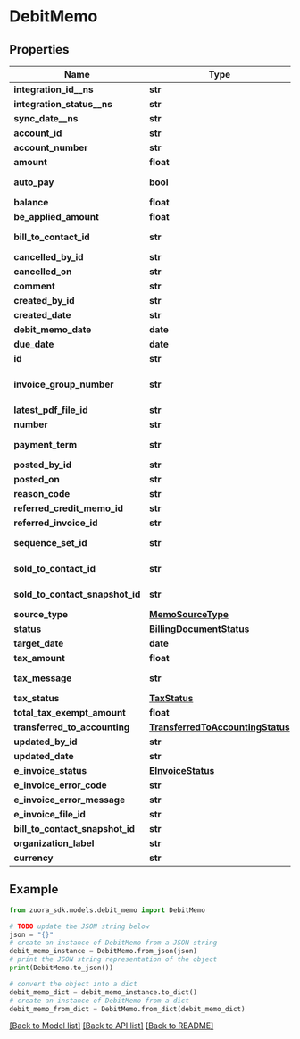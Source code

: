 # DebitMemo


## Properties

Name | Type | Description | Notes
------------ | ------------- | ------------- | -------------
**integration_id__ns** | **str** | ID of the corresponding object in NetSuite. Only available if you have installed the [Zuora Connector for NetSuite](https://www.zuora.com/connect/app/?appId&#x3D;265).  | [optional] 
**integration_status__ns** | **str** | Status of the debit memo&#39;s synchronization with NetSuite. Only available if you have installed the [Zuora Connector for NetSuite](https://www.zuora.com/connect/app/?appId&#x3D;265).  | [optional] 
**sync_date__ns** | **str** | Date when the debit memo was synchronized with NetSuite. Only available if you have installed the [Zuora Connector for NetSuite](https://www.zuora.com/connect/app/?appId&#x3D;265).  | [optional] 
**account_id** | **str** | The ID of the customer account associated with the debit memo. | [optional] 
**account_number** | **str** | The number of the customer account associated with the debit memo. | [optional] 
**amount** | **float** | The total amount of the debit memo. | [optional] 
**auto_pay** | **bool** | Whether debit memos are automatically picked up for processing in the corresponding payment run.   By default, debit memos are automatically picked up for processing in the corresponding payment run.        | [optional] 
**balance** | **float** | The balance of the debit memo. | [optional] 
**be_applied_amount** | **float** | The applied amount of the debit memo. | [optional] 
**bill_to_contact_id** | **str** | The ID of the bill-to contact associated with the debit memo.  The value of this field is &#x60;null&#x60; if you have the [Flexible Billing Attributes](https://knowledgecenter.zuora.com/Billing/Subscriptions/Flexible_Billing_Attributes) feature disabled. | [optional] 
**cancelled_by_id** | **str** | The ID of the Zuora user who cancelled the debit memo. | [optional] 
**cancelled_on** | **str** | The date and time when the debit memo was cancelled, in &#x60;yyyy-mm-dd hh:mm:ss&#x60; format. | [optional] 
**comment** | **str** | Comments about the debit memo. | [optional] 
**created_by_id** | **str** | The ID of the Zuora user who created the debit memo. | [optional] 
**created_date** | **str** | The date and time when the debit memo was created, in &#x60;yyyy-mm-dd hh:mm:ss&#x60; format. For example, 2017-03-01 15:31:10. | [optional] 
**debit_memo_date** | **date** | The date when the debit memo takes effect, in &#x60;yyyy-mm-dd&#x60; format. For example, 2017-05-20. | [optional] 
**due_date** | **date** | The date by which the payment for the debit memo is due, in &#x60;yyyy-mm-dd&#x60; format. | [optional] 
**id** | **str** | The unique ID of the debit memo. | [optional] 
**invoice_group_number** | **str** | The number of invoice group associated with the debit memo.  **Note**: This field is available only if you have the &lt;a href&#x3D;\&quot;https://knowledgecenter.zuora.com/Zuora_Billing/Bill_your_customers/Bill_customers_at_subscription_level/Flexible_Billing_Attributes\&quot; target&#x3D;\&quot;_blank\&quot;&gt;Flexible Billing Attributes&lt;/a&gt; feature enabled.  | [optional] 
**latest_pdf_file_id** | **str** | The ID of the latest PDF file generated for the debit memo. | [optional] 
**number** | **str** | The unique identification number of the debit memo. | [optional] 
**payment_term** | **str** | The name of the payment term associated with the debit memo.  The value of this field is &#x60;null&#x60; if you have the [Flexible Billing Attributes](https://knowledgecenter.zuora.com/Billing/Subscriptions/Flexible_Billing_Attributes) feature disabled. | [optional] 
**posted_by_id** | **str** | The ID of the Zuora user who posted the debit memo. | [optional] 
**posted_on** | **str** | The date and time when the debit memo was posted, in &#x60;yyyy-mm-dd hh:mm:ss&#x60; format. | [optional] 
**reason_code** | **str** | A code identifying the reason for the transaction. The value must be an existing reason code or empty. | [optional] 
**referred_credit_memo_id** | **str** | The ID of the credit memo from which the debit memo was created. | [optional] 
**referred_invoice_id** | **str** | The ID of a referred invoice. | [optional] 
**sequence_set_id** | **str** | The ID of the sequence set associated with the debit memo.  The value of this field is &#x60;null&#x60; if you have the [Flexible Billing Attributes](https://knowledgecenter.zuora.com/Billing/Subscriptions/Flexible_Billing_Attributes) feature disabled. | [optional] 
**sold_to_contact_id** | **str** | The ID of the sold-to contact associated with the debit memo.  The value of this field is &#x60;null&#x60; if you have the [Flexible Billing Attributes](https://knowledgecenter.zuora.com/Billing/Subscriptions/Flexible_Billing_Attributes) feature disabled. | [optional] 
**sold_to_contact_snapshot_id** | **str** | The ID of the sold-to contact snapshot associated with the debit memo.  The value of this field is &#x60;null&#x60; if you have the [Flexible Billing Attributes](https://knowledgecenter.zuora.com/Billing/Subscriptions/Flexible_Billing_Attributes) feature disabled. | [optional] 
**source_type** | [**MemoSourceType**](MemoSourceType.md) |  | [optional] 
**status** | [**BillingDocumentStatus**](BillingDocumentStatus.md) |  | [optional] 
**target_date** | **date** | The target date for the debit memo, in &#x60;yyyy-mm-dd&#x60; format. For example, 2017-07-20. | [optional] 
**tax_amount** | **float** | The amount of taxation. | [optional] 
**tax_message** | **str** | The message about the status of tax calculation related to the debit memo. If tax calculation fails in one debit memo, this field displays the reason for the failure. | [optional] 
**tax_status** | [**TaxStatus**](TaxStatus.md) |  | [optional] 
**total_tax_exempt_amount** | **float** | The calculated tax amount excluded due to the exemption. | [optional] 
**transferred_to_accounting** | [**TransferredToAccountingStatus**](TransferredToAccountingStatus.md) |  | [optional] 
**updated_by_id** | **str** | The ID of the Zuora user who last updated the debit memo. | [optional] 
**updated_date** | **str** | The date and time when the debit memo was last updated, in &#x60;yyyy-mm-dd hh:mm:ss&#x60; format. For example, 2017-03-02 15:31:10. | [optional] 
**e_invoice_status** | [**EInvoiceStatus**](EInvoiceStatus.md) |  | [optional] 
**e_invoice_error_code** | **str** | eInvoiceErrorCode.  | [optional] 
**e_invoice_error_message** | **str** | eInvoiceErrorMessage.  | [optional] 
**e_invoice_file_id** | **str** | eInvoiceFileId.  | [optional] 
**bill_to_contact_snapshot_id** | **str** | billToContactSnapshotId.  | [optional] 
**organization_label** | **str** | organization label.  | [optional] 
**currency** | **str** | Currency code. | [optional] 

## Example

```python
from zuora_sdk.models.debit_memo import DebitMemo

# TODO update the JSON string below
json = "{}"
# create an instance of DebitMemo from a JSON string
debit_memo_instance = DebitMemo.from_json(json)
# print the JSON string representation of the object
print(DebitMemo.to_json())

# convert the object into a dict
debit_memo_dict = debit_memo_instance.to_dict()
# create an instance of DebitMemo from a dict
debit_memo_from_dict = DebitMemo.from_dict(debit_memo_dict)
```
[[Back to Model list]](../README.md#documentation-for-models) [[Back to API list]](../README.md#documentation-for-api-endpoints) [[Back to README]](../README.md)


